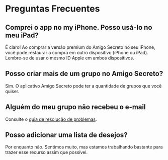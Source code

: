 # Preguntas Frecuentes

## Comprei o app no my iPhone. Posso usá-lo no meu iPad?

É claro! Ao comprar a versão premium do Amigo Secreto no seu iPhone, você pode restaurar a compra em outro dispositivo \(iPhone ou iPad\). Lembre-se de usar o mesmo ID Apple em ambos dispositivos.

## Posso criar mais de um grupo no Amigo Secreto?

Sim. O aplicativo Amigo Secreto pode ter a quantidade de grupos que você quiser.

## Alguém do meu grupo não recebeu o e-mail

Consulte o [guia de resolução de problemas](troubleshooting-pt.md#reenviando-o-convite).

## Posso adicionar uma lista de desejos?

Por enquanto não. Sentimos muito, mas estamos trabalhando bastante para trazer esse recurso assim que possível.


